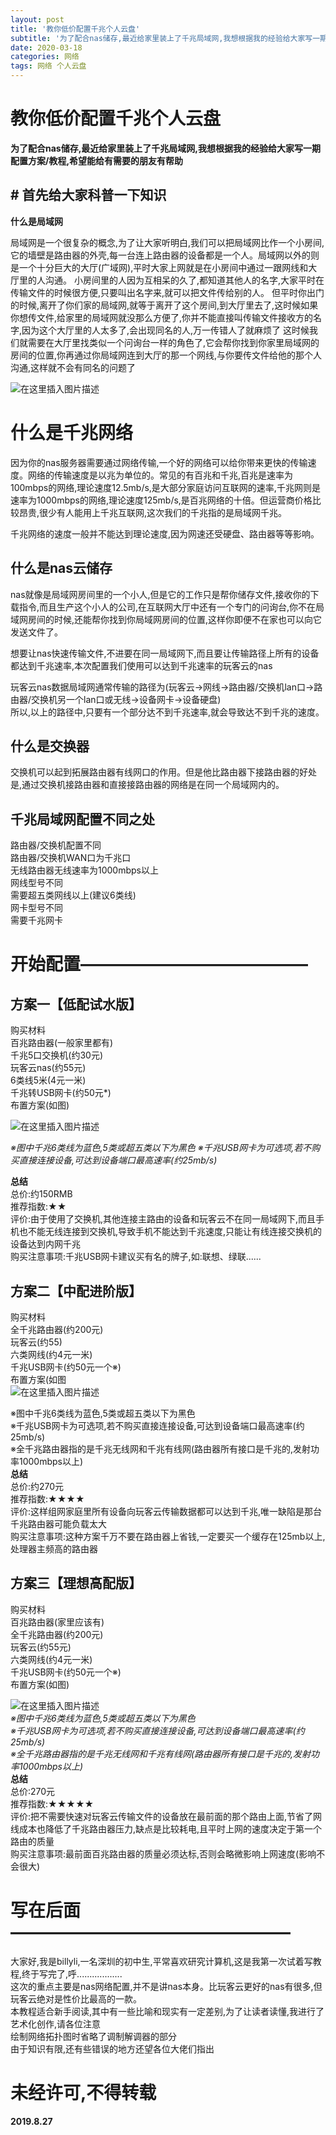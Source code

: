 ```yaml
---
layout: post
title: '教你低价配置千兆个人云盘'
subtitle: '为了配合nas储存,最近给家里装上了千兆局域网,我想根据我的经验给大家写一期配置方案/教程,希望能给有需要的朋友有帮助'
date: 2020-03-18
categories: 网络
tags: 网络 个人云盘 
---
```

  # []()教你低价配置千兆个人云盘

 **为了配合nas储存,最近给家里装上了千兆局域网,我想根据我的经验给大家写一期配置方案/教程,希望能给有需要的朋友有帮助**

 
## []()**# 首先给大家科普一下知识**

 **什么是局域网**

 局域网是一个很复杂的概念,为了让大家听明白,我们可以把局域网比作一个小房间,它的墙壁是路由器的外壳,每一台连上路由器的设备都是一个人。局域网以外的则是一个十分巨大的大厅(广域网),平时大家上网就是在小房间中通过一跟网线和大厅里的人沟通。 小房间里的人因为互相呆的久了,都知道其他人的名字,大家平时在传输文件的时候很方便,只要叫出名字来,就可以把文件传给别的人。 但平时你出门的时候,离开了你们家的局域网,就等于离开了这个房间,到大厅里去了,这时候如果你想传文件,给家里的局域网就没那么方便了,你并不能直接叫传输文件接收方的名字,因为这个大厅里的人太多了,会出现同名的人,万一传错人了就麻烦了 这时候我们就需要在大厅里找类似一个问询台一样的角色了,它会帮你找到你家里局域网的房间的位置,你再通过你局域网连到大厅的那一个网线,与你要传文件给他的那个人沟通,这样就不会有同名的问题了

 ![在这里插入图片描述](https://img-blog.csdnimg.cn/20190829205751991.jpg?x-oss-process=image/watermark,type_ZmFuZ3poZW5naGVpdGk,shadow_10,text_aHR0cHM6Ly9ibG9nLmNzZG4ubmV0L2FkbWluaXN0ZXI4NjY=,size_16,color_FFFFFF,t_70)

 
# []()什么是千兆网络

 因为你的nas服务器需要通过网络传输,一个好的网络可以给你带来更快的传输速度。网络的传输速度是以兆为单位的。常见的有百兆和千兆,百兆是速率为100mbps的网络,理论速度12.5mb/s,是大部分家庭访问互联网的速率,千兆网则是速率为1000mbps的网络,理论速度125mb/s,是百兆网络的十倍。但运营商价格比较昂贵,很少有人能用上千兆互联网,这次我们的千兆指的是局域网千兆。

 千兆网络的速度一般并不能达到理论速度,因为网速还受硬盘、路由器等等影响。

 
## []()**什么是nas云储存**

 nas就像是局域网房间里的一个小人,但是它的工作只是帮你储存文件,接收你的下载指令,而且生产这个小人的公司,在互联网大厅中还有一个专门的问询台,你不在局域网房间的时候,还能帮你找到你局域网房间的位置,这样你即便不在家也可以向它发送文件了。

 想要让nas快速传输文件,不进要在同一局域网下,而且要让传输路径上所有的设备都达到千兆速率,本次配置我们使用可以达到千兆速率的玩客云的nas

 玩客云nas数据局域网通常传输的路径为(玩客云→网线→路由器/交换机lan口→路由器/交换机另一个lan口或无线→设备网卡→设备硬盘)  
 所以,以上的路径中,只要有一个部分达不到千兆速率,就会导致达不到千兆的速度。

 
## []()**什么是交换器**

 交换机可以起到拓展路由器有线网口的作用。但是他比路由器下接路由器的好处是,通过交换机接路由器和直接接路由器的网络是在同一个局域网内的。

 
## []()**千兆局域网配置不同之处**

 路由器/交换机配置不同  
 路由器/交换机WAN口为千兆口  
 无线路由器无线速率为1000mbps以上  
 网线型号不同  
 需要超五类网线以上(建议6类线)  
 网卡型号不同  
 需要千兆网卡

 
# []()开始配置—————————————

 
## []()方案一【低配试水版】

 购买材料  
 百兆路由器(一般家里都有)  
 千兆5口交换机(约30元)  
 玩客云nas(约55元)  
 6类线5米(4元一米)  
 千兆转USB网卡(约50元*)  
 布置方案(如图)

 ![在这里插入图片描述](https://img-blog.csdnimg.cn/2019082921035741.jpg?x-oss-process=image/watermark,type_ZmFuZ3poZW5naGVpdGk,shadow_10,text_aHR0cHM6Ly9ibG9nLmNzZG4ubmV0L2FkbWluaXN0ZXI4NjY=,size_16,color_FFFFFF,t_70)

 _※图中千兆6类线为蓝色,5类或超五类以下为黑色 ※千兆USB网卡为可选项,若不购买直接连接设备,可达到设备端口最高速率(约25mb/s)_

 **总结**  
 总价:约150RMB  
 推荐指数:★★  
 评价:由于使用了交换机,其他连接主路由的设备和玩客云不在同一局域网下,而且手机也不能无线连接到交换机,导致手机不能达到千兆速度,只能让有线连接交换机的设备达到内网千兆  
 购买注意事项:千兆USB网卡建议买有名的牌子,如:联想、绿联......

 
## []()方案二【中配进阶版】

 购买材料  
 全千兆路由器(约200元)  
 玩客云(约55)  
 六类网线(约4元一米)  
 千兆USB网卡(约50元一个※)  
 布置方案(如图  
 ![在这里插入图片描述](https://img-blog.csdnimg.cn/20190829210444513.jpg?x-oss-process=image/watermark,type_ZmFuZ3poZW5naGVpdGk,shadow_10,text_aHR0cHM6Ly9ibG9nLmNzZG4ubmV0L2FkbWluaXN0ZXI4NjY=,size_16,color_FFFFFF,t_70)

 ※图中千兆6类线为蓝色,5类或超五类以下为黑色  
 ※千兆USB网卡为可选项,若不购买直接连接设备,可达到设备端口最高速率(约25mb/s)  
 ※全千兆路由器指的是千兆无线网和千兆有线网(路由器所有接口是千兆的,发射功率1000mbps以上)  
 **总结**  
 总价:约270元  
 推荐指数:★★★★  
 评价:这样组网家庭里所有设备向玩客云传输数据都可以达到千兆,唯一缺陷是那台千兆路由器可能负载太大  
 购买注意事项:这种方案千万不要在路由器上省钱,一定要买一个缓存在125mb以上,处理器主频高的路由器

 
## []()方案三【理想高配版】

 购买材料  
 百兆路由器(家里应该有)  
 全千兆路由器(约200元)  
 玩客云(约55元)  
 六类网线(约4元一米)  
 千兆USB网卡(约50元一个※)  
 布置方案(如图)

 ![在这里插入图片描述](https://img-blog.csdnimg.cn/20190829210502483.jpg?x-oss-process=image/watermark,type_ZmFuZ3poZW5naGVpdGk,shadow_10,text_aHR0cHM6Ly9ibG9nLmNzZG4ubmV0L2FkbWluaXN0ZXI4NjY=,size_16,color_FFFFFF,t_70)  
 _※图中千兆6类线为蓝色,5类或超五类以下为黑色  
 ※千兆USB网卡为可选项,若不购买直接连接设备,可达到设备端口最高速率(约25mb/s)  
 ※全千兆路由器指的是千兆无线网和千兆有线网(路由器所有接口是千兆的,发射功率1000mbps以上)_  
 **总结**  
 总价:270元  
 推荐指数:★★★★★  
 评价:把不需要快速对玩客云传输文件的设备放在最前面的那个路由上面,节省了网线成本也降低了千兆路由器压力,缺点是比较耗电,且平时上网的速度决定于第一个路由的质量  
 购买注意事项:最前面百兆路由器的质量必须达标,否则会略微影响上网速度(影响不会很大)

 
# []()写在后面————————————————

 大家好,我是billyli,一名深圳的初中生,平常喜欢研究计算机,这是我第一次试着写教程,终于写完了,呼..................  
 这次的重点主要是nas网络配置,并不是讲nas本身。比玩客云更好的nas有很多,但玩客云绝对是性价比最高的一款。  
 本教程适合新手阅读,其中有一些比喻和现实有一定差别,为了让读者读懂,我进行了艺术化创作,请各位注意  
 绘制网络拓扑图时省略了调制解调器的部分  
 由于知识有限,还有些错误的地方还望各位大佬们指出

 
# []()未经许可,不得转载

   
 **2019.8.27**

 